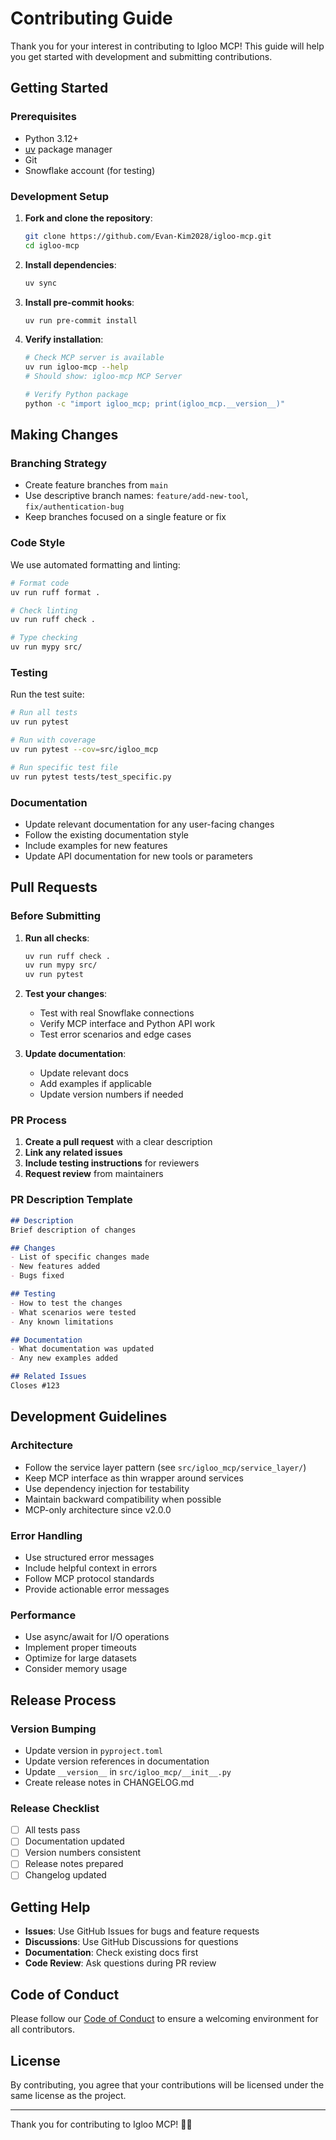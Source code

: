 # Contributing Guide

Thank you for your interest in contributing to Igloo MCP! This guide will help you get started with development and submitting contributions.

## Getting Started

### Prerequisites

- Python 3.12+
- [uv](https://docs.astral.sh/uv/) package manager
- Git
- Snowflake account (for testing)

### Development Setup

1. **Fork and clone the repository**:
   ```bash
   git clone https://github.com/Evan-Kim2028/igloo-mcp.git
   cd igloo-mcp
   ```

2. **Install dependencies**:
   ```bash
   uv sync
   ```

3. **Install pre-commit hooks**:
   ```bash
   uv run pre-commit install
   ```

4. **Verify installation**:
   ```bash
   # Check MCP server is available
   uv run igloo-mcp --help
   # Should show: igloo-mcp MCP Server
   
   # Verify Python package
   python -c "import igloo_mcp; print(igloo_mcp.__version__)"
   ```

## Making Changes

### Branching Strategy

- Create feature branches from `main`
- Use descriptive branch names: `feature/add-new-tool`, `fix/authentication-bug`
- Keep branches focused on a single feature or fix

### Code Style

We use automated formatting and linting:

```bash
# Format code
uv run ruff format .

# Check linting
uv run ruff check .

# Type checking
uv run mypy src/
```

### Testing

Run the test suite:

```bash
# Run all tests
uv run pytest

# Run with coverage
uv run pytest --cov=src/igloo_mcp

# Run specific test file
uv run pytest tests/test_specific.py
```

### Documentation

- Update relevant documentation for any user-facing changes
- Follow the existing documentation style
- Include examples for new features
- Update API documentation for new tools or parameters

## Pull Requests

### Before Submitting

1. **Run all checks**:
   ```bash
   uv run ruff check .
   uv run mypy src/
   uv run pytest
   ```

2. **Test your changes**:
   - Test with real Snowflake connections
   - Verify MCP interface and Python API work
   - Test error scenarios and edge cases

3. **Update documentation**:
   - Update relevant docs
   - Add examples if applicable
   - Update version numbers if needed

### PR Process

1. **Create a pull request** with a clear description
2. **Link any related issues**
3. **Include testing instructions** for reviewers
4. **Request review** from maintainers

### PR Description Template

```markdown
## Description
Brief description of changes

## Changes
- List of specific changes made
- New features added
- Bugs fixed

## Testing
- How to test the changes
- What scenarios were tested
- Any known limitations

## Documentation
- What documentation was updated
- Any new examples added

## Related Issues
Closes #123
```

## Development Guidelines

### Architecture

- Follow the service layer pattern (see `src/igloo_mcp/service_layer/`)
- Keep MCP interface as thin wrapper around services
- Use dependency injection for testability
- Maintain backward compatibility when possible
- MCP-only architecture since v2.0.0

### Error Handling

- Use structured error messages
- Include helpful context in errors
- Follow MCP protocol standards
- Provide actionable error messages

### Performance

- Use async/await for I/O operations
- Implement proper timeouts
- Optimize for large datasets
- Consider memory usage

## Release Process

### Version Bumping

- Update version in `pyproject.toml`
- Update version references in documentation
- Update `__version__` in `src/igloo_mcp/__init__.py`
- Create release notes in CHANGELOG.md

### Release Checklist

- [ ] All tests pass
- [ ] Documentation updated
- [ ] Version numbers consistent
- [ ] Release notes prepared
- [ ] Changelog updated

## Getting Help

- **Issues**: Use GitHub Issues for bugs and feature requests
- **Discussions**: Use GitHub Discussions for questions
- **Documentation**: Check existing docs first
- **Code Review**: Ask questions during PR review

## Code of Conduct

Please follow our [Code of Conduct](CODE_OF_CONDUCT.md) to ensure a welcoming environment for all contributors.

## License

By contributing, you agree that your contributions will be licensed under the same license as the project.

---

Thank you for contributing to Igloo MCP! 🐻‍❄️

